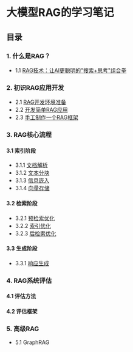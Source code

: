 # 大模型RAG的学习笔记

## 目录

### 1. **什么是RAG？**
- 1.1 [RAG技术：让AI更聪明的"搜索+思考"组合拳](https://mp.weixin.qq.com/s/GallvMdJRYSEYhad5wPwvQ)
  
### 2. **初识RAG应用开发**
- 2.1 [RAG开发环境准备](RAG开发环境准备.md)
- 2.2 [开发简单RAG应用](src/simple-rag)
- 2.3 [手工制作一个RAG框架](https://github.com/yilane/rag-framework)

### 3. **RAG核心流程**

#### 3.1 索引阶段
 - 3.1.1 [文档解析](src/01-rag-doc-parsing)
 - 3.1.2 [文本分块]()
 - 3.1.3 [信息嵌入]()
 - 3.1.4 [向量存储]()

#### 3.2 检索阶段
 - 3.2.1 [预检索优化]()
 - 3.2.2 [索引优化]()
 - 3.2.3 [后检索优化]()

#### 3.3 生成阶段
 - 3.3.1 [响应生成]()

### 4. RAG系统评估

#### 4.1 评估方法

#### 4.2 评估框架

### 5. 高级RAG
- 5.1 GraphRAG

